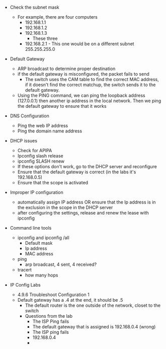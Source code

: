 - Check the subnet mask 
	- For example, there are four computers
		- 192.168.1.1
		- 192.168.1.2
		- 192.168.1.3
			- These three 
		- 192.168.2.1 - This one would be on a different subnet 255.255.255.0 

- Default Gateway
	- ARP broadcast to determine proper destination
	- if the default gateway is misconfigured, the packet fails to send 
		- The switch uses the CAM table to find the correct MAC address, if it doesn't find the correct matchup, the switch sends it to the default gateway. 
	- Using the PING command, we can ping the loopback address (127.0.0.1) then another ip address in the local network. Then we ping the default gateway to ensure that it works 

- DNS Configuration 
	- Ping the web IP address
	- Ping the domain name address

- DHCP issues
	- Check for APIPA 
	- Ipconfig slash release
	- ipconfig SLASH renew 
	- If these options don't work, go to the DHCP server and reconfigure 
	- Ensure that the default gateway is correct (in the labs it's 192.168.0.5)
	- Ensure that the scope is activated 

- Improper IP configuration
	- automatically assign IP address OR ensure that the Ip address is in the exclusion in the scope in the DHCP server
	- after configuring the settings, release and renew the lease with ipconfig 

- Command line tools
	- ipconfig and ipconfig /all
		- Default mask
		- Ip address
		- MAC address
	- ping
		- arp broadcast, 4 sent, 4 received?
	- tracert
		- how many hops 

- IP Config Labs 
	- 4.9.6 Troubleshoot Configuration 1 
	- Default gateway has a .4 at the end, it should be .5 
		- The default router is the one outside of the network, closet to the switch 
		- Questions from the lab
			- The ISP Ping fails
			- The default gateway that is assigned is 192.168.0.4 (wrong)
			- The ISP ping fails
			- 192.168.0.4
			- 

